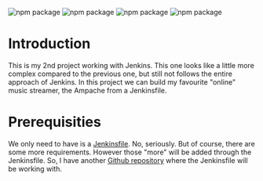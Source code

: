 ![npm package](https://img.shields.io/badge/jenkins-2.299-red.svg)
![npm package](https://img.shields.io/badge/docker-19.03.8-blue.svg)
![npm package](https://img.shields.io/badge/ampache-4.1.1-yellow.svg)
![npm package](https://img.shields.io/badge/github-1.8.3.1-orange.svg)

<h1>Introduction</h1>

This is my 2nd project working with Jenkins. This one looks like a little more complex compared to the previous one, but still not follows the entire approach of Jenkins.
In this project we can build my favourite "online" music streamer, the Ampache from a Jenkinsfile.

<h1>Prerequisities</h1>

We only need to have is a [Jenkinsfile](https://github.com/SandorJokai/Jenkins/project-02/Jenkinsfile). No, seriously. But of course, there are some more requirements. However those "more" will be added through the Jenkinsfile.
So, I have another [Github repository](https://github.com/SandorJokai/docker/ampache-streamer) where the Jenkinsfile will be working with. 
